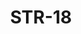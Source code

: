 ﻿---
title: "STR-18"
type: "metal"
price: "20200"
price_door: "18000"
price_complect: "19200"
size: "2050мм*860мм, 2050мм*960мм"
picture: door20.jpg
description: "Внешняя отделка Фрезерованная МДФ-панель 10мм, Цвет Стоун Грей, Внутренняя отделка МДФ-панель 16мм, Цвет Стоун Грей, Толщина дверного блока 110 мм, Цвет покраски Муар черный, NANO-утепление полотна минеральная плита ISOVER + ПЕНОПЛАСТ, контуров уплотнения 3, 3 петли на подшипнике, МДФ наличник 10 мм, Основной замок Гардиан 2514 - двухсистемный, Накладка на верхний замок автошторка CRIT, Цилиндр APECS ключ-вертушка, Броненакладка на цилиндр врезная, Задвижка «Ночной сторож», Глазок, Ручка РОССО-713 –серебро, Эксцентрик"
---
